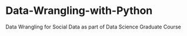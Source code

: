# Data-Wrangling-with-Python
Data Wrangling for Social Data as part of Data Science Graduate Course
